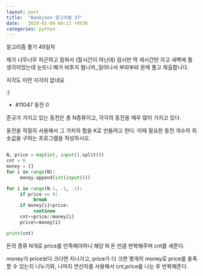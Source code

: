 ```yaml
---
layout: post
title:  "Baekjoon 알고리즘 37"
date:   2020-01-09 09:11 +0530
categories: python
---
```


알고리즘 풀기 49일차

제가 너무너무 피곤하고 잠와서 (잘시간이 아닌데) 잠시만 딱 세시간만 자고 새벽에 풀 생각이었는데 눈뜨니 해가 비추지 뭡니까,,일어나서 부랴부랴 문제 풀고 제출합니다.

지각도 이런 지각이 없네요

:)


- #11047     동전 0

준규가 가지고 있는 동전은 총 N종류이고, 각각의 동전을 매우 많이 가지고 있다.

동전을 적절히 사용해서 그 가치의 합을 K로 만들려고 한다. 이때 필요한 동전 개수의 최솟값을 구하는 프로그램을 작성하시오.

```python

N, price = map(int, input().split())
cnt = 0
money = []
for i in range(N):
     money.append(int(input()))

for i in range(N-1, -1, -1):
     if price == 0:
          break
     if money[i]>price:
          continue
     cnt+=price//money[i]
     price%=money[i]

print(cnt)

```

돈의 종류 N개로 price를 만족해야하니 해당 N 돈 만큼 반복해주며 cnt를 세준다.

money가 price보다 크다면 지나가고, price가 더 크면 몇개의 money로 price를 충족할 수 있는지 나누기와, 나머지 연산자를 사용해서 cnt,price를 나눈 후 반복해준다.



